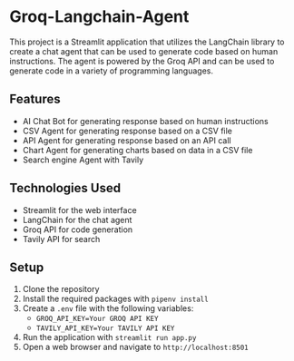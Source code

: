 # Groq-Langchain-Agent
This project is a Streamlit application that utilizes the LangChain library to create a chat agent that can be used to generate code based on human instructions. The agent is powered by the Groq API and can be used to generate code in a variety of programming languages.


## Features

* AI Chat Bot for generating response based on human instructions
* CSV Agent for generating response based on a CSV file
* API Agent for generating response based on an API call
* Chart Agent for generating charts based on data in a CSV file
* Search engine Agent with Tavily

## Technologies Used

* Streamlit for the web interface
* LangChain for the chat agent
* Groq API for code generation
* Tavily API for search

## Setup

1. Clone the repository
2. Install the required packages with `pipenv install`
3. Create a `.env` file with the following variables:
	* `GROQ_API_KEY=Your GROQ API KEY`
	* `TAVILY_API_KEY=Your TAVILY API KEY`
4. Run the application with `streamlit run app.py`
5. Open a web browser and navigate to `http://localhost:8501`




